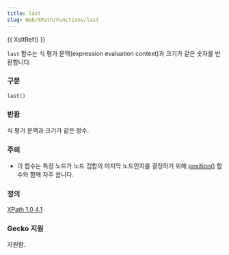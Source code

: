 ```yaml
---
title: last
slug: Web/XPath/Functions/last
---
```


{{ XsltRef() }}

`last` 함수는 식 평가 문맥(expression evaluation context)과 크기가 같은 숫자를 반환합니다.

### 구문

```
last()
```

### 반환

식 평가 문맥과 크기가 같은 정수.

### 주의

- 이 함수는 특정 노드가 노드 집합의 마지막 노드인지를 결정하기 위해 [position()](ko/XPath/Functions/position) 함수와 함께 자주 씁니다.

### 정의

[XPath 1.0 4.1](http://www.w3.org/TR/xpath#function-last)

### Gecko 지원

지원함.
